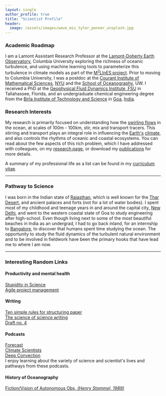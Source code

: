 ```yaml
---
layout: single
author_profile: true
title: "Scientist Profile"
header:
  image: /assets/images/wave_mix_tyler_penner_unsplash.jpg
---
```


### Academic Roadmap
I am a Lamont Assistant Research Professor at the [Lamont-Doherty Earth Observatory](https://www.ldeo.columbia.edu/), Columbia University exploring the richness of oceanic turbulence, and using machine learning tools to parameterize this turbulence in climate models as part of the [M<sup>2</sup>LInES project](https://m2lines.github.io/). Prior to moving to Columbia University, I was a postdoc at the [Courant Institute of Mathematical Sciences][cims], [NYU][nyu] and the [School of Oceanography](https://www.ocean.washington.edu/), UW. I received a PhD at the [Geophysical Fluid Dynamics Institute, FSU][gfdi] in Tallahassee, Florida, and an undergraduate chemical engineering degree from the [Birla Institute of Technology and Science][bits] in [Goa](https://en.wikipedia.org/wiki/Goa), [India](https://en.wikipedia.org/wiki/India).

### Research Interests
My research is primarily focused on understanding how the [swirling flows](https://visibleearth.nasa.gov/view.php?id=77120) in the ocean, at scales of 100m - 100km, stir, mix and transport tracers. This stirring and transport plays an integral role in influencing the [Earth's](https://www.youtube.com/watch?v=P5_GlAOCHyE) [climate](https://www.ipcc.ch/reports/), and also controls the rhythms of oceanic and coastal ecosystems. You can read about the few aspects of this rich problem, which I have addressed with colleagues, on my [research page](/research/), or download my [publications](/publications) for more details.

A summary of my professional life as a list can be found in my [curriculum vitae](/assets/documents/balwada_CV_mar_2022.pdf).

---

### Pathway to Science
I was born in the Indian state of [Rajasthan](https://en.wikipedia.org/wiki/Rajasthan), which is well known for the [Thar Desert](https://en.wikipedia.org/wiki/Thar_Desert), and ancient palaces and forts (not for a lot of water bodies). I spent most of my childhood and teenage years in and around the capital city, [New Delhi](https://en.wikipedia.org/wiki/New_Delhi), and went to the western coastal state of Goa to study engineering after high-school. Even though living next to some of the most beautiful beaches in India as an undergrad, I had to go back inland, for an internship to [Bangalore](http://www.cmmacs.ernet.in/), to discover that humans spent time studying the ocean. The opportunity to study the fluid dynamics of the turbulent natural environment and to be involved in fieldwork have been the primary hooks that have lead me to where I am now.

[cims]: https://caos.cims.nyu.edu/
[nyu]: https://cims.nyu.edu/
[gfdi]: https://gfdi.fsu.edu/
[bits]: https://www.bits-pilani.ac.in/Goa/

---

### Interesting Random Links

#### Productivity and mental health
[Stupidity in Science](https://jcs.biologists.org/content/joces/121/11/1771.full.pdf)  
[Agile project management](https://www.nature.com/articles/d41586-019-01184-9)  

#### Writing  
[Ten simple rules for structuring paper](https://journals.plos.org/ploscompbiol/article?id=10.1371/journal.pcbi.1005619)  
[The science of science writing](https://www.americanscientist.org/blog/the-long-view/the-science-of-scientific-writing)  
[Draft no. 4](https://www.newyorker.com/magazine/2013/04/29/draft-no-4)  

#### Podcasts  
[Forecast](https://forecastpod.org/)  
[Climate Scientists](https://www.danjonesocean.com/#podcast)  
[Deep Convection](https://deep-convection.org/)  
I enjoy learning about the variety of science and scientist's lives and pathways from these podcasts.  

#### History of Oceanography   
[Fiction/Vision of Autonomous Obs, *(Henry Stommel, 1989)*](https://tos.org/oceanography/article/the-slocum-mission)  
